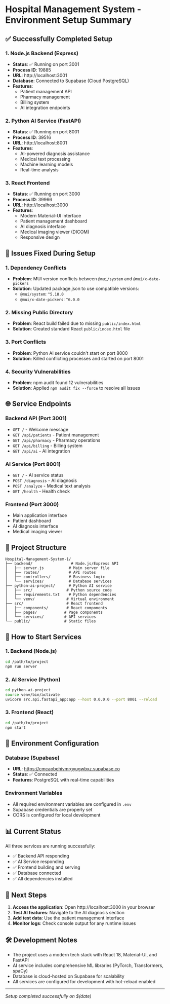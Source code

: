 # Hospital Management System - Environment Setup Summary

## ✅ Successfully Completed Setup

### 1. Node.js Backend (Express)
- **Status**: ✅ Running on port 3001
- **Process ID**: 19885
- **URL**: http://localhost:3001
- **Database**: Connected to Supabase (Cloud PostgreSQL)
- **Features**: 
  - Patient management API
  - Pharmacy management
  - Billing system
  - AI integration endpoints

### 2. Python AI Service (FastAPI)
- **Status**: ✅ Running on port 8001
- **Process ID**: 39516
- **URL**: http://localhost:8001
- **Features**:
  - AI-powered diagnosis assistance
  - Medical text processing
  - Machine learning models
  - Real-time analysis

### 3. React Frontend
- **Status**: ✅ Running on port 3000
- **Process ID**: 39966
- **URL**: http://localhost:3000
- **Features**:
  - Modern Material-UI interface
  - Patient management dashboard
  - AI diagnosis interface
  - Medical imaging viewer (DICOM)
  - Responsive design

## 🔧 Issues Fixed During Setup

### 1. Dependency Conflicts
- **Problem**: MUI version conflicts between `@mui/system` and `@mui/x-date-pickers`
- **Solution**: Updated package.json to use compatible versions:
  - `@mui/system`: `^5.18.0`
  - `@mui/x-date-pickers`: `^6.0.0`

### 2. Missing Public Directory
- **Problem**: React build failed due to missing `public/index.html`
- **Solution**: Created standard React `public/index.html` file

### 3. Port Conflicts
- **Problem**: Python AI service couldn't start on port 8000
- **Solution**: Killed conflicting processes and started on port 8001

### 4. Security Vulnerabilities
- **Problem**: npm audit found 12 vulnerabilities
- **Solution**: Applied `npm audit fix --force` to resolve all issues

## 🌐 Service Endpoints

### Backend API (Port 3001)
- `GET /` - Welcome message
- `GET /api/patients` - Patient management
- `GET /api/pharmacy` - Pharmacy operations
- `GET /api/billing` - Billing system
- `GET /api/ai` - AI integration

### AI Service (Port 8001)
- `GET /` - AI service status
- `POST /diagnosis` - AI diagnosis
- `POST /analyze` - Medical text analysis
- `GET /health` - Health check

### Frontend (Port 3000)
- Main application interface
- Patient dashboard
- AI diagnosis interface
- Medical imaging viewer

## 📁 Project Structure

```
Hospital-Management-System-1/
├── backend/                 # Node.js/Express API
│   ├── server.js           # Main server file
│   ├── routes/             # API routes
│   ├── controllers/        # Business logic
│   └── services/           # Database services
├── python-ai-project/      # Python AI service
│   ├── src/               # Python source code
│   ├── requirements.txt    # Python dependencies
│   └── venv/              # Virtual environment
├── src/                   # React frontend
│   ├── components/        # React components
│   ├── pages/            # Page components
│   └── services/         # API services
└── public/               # Static files
```

## 🚀 How to Start Services

### 1. Backend (Node.js)
```bash
cd /path/to/project
npm run server
```

### 2. AI Service (Python)
```bash
cd python-ai-project
source venv/bin/activate
uvicorn src.api.fastapi_app:app --host 0.0.0.0 --port 8001 --reload
```

### 3. Frontend (React)
```bash
cd /path/to/project
npm start
```

## 🔗 Environment Configuration

### Database (Supabase)
- **URL**: https://cmcaobehivmrgyugwbxz.supabase.co
- **Status**: ✅ Connected
- **Features**: PostgreSQL with real-time capabilities

### Environment Variables
- All required environment variables are configured in `.env`
- Supabase credentials are properly set
- CORS is configured for local development

## 📊 Current Status

All three services are running successfully:
- ✅ Backend API responding
- ✅ AI Service responding  
- ✅ Frontend building and serving
- ✅ Database connected
- ✅ All dependencies installed

## 🎯 Next Steps

1. **Access the application**: Open http://localhost:3000 in your browser
2. **Test AI features**: Navigate to the AI diagnosis section
3. **Add test data**: Use the patient management interface
4. **Monitor logs**: Check console output for any runtime issues

## 🛠️ Development Notes

- The project uses a modern tech stack with React 18, Material-UI, and FastAPI
- AI service includes comprehensive ML libraries (PyTorch, Transformers, spaCy)
- Database is cloud-hosted on Supabase for scalability
- All services are configured for development with hot-reload enabled

---
*Setup completed successfully on $(date)* 
